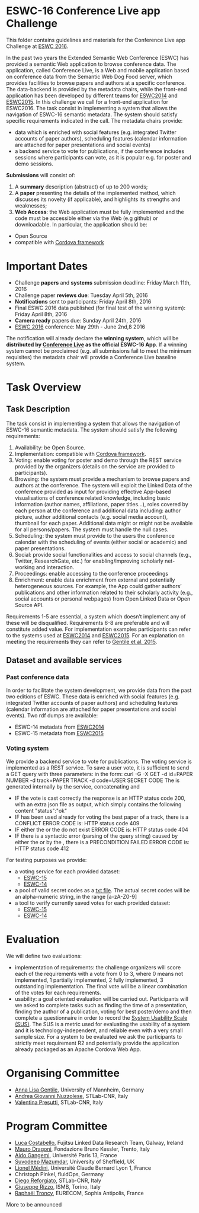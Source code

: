 # ESWC-16 Conference Live app Challenge

This folder contains guidelines and materials for the Conference Live app Challenge at [ESWC 2016](http://2016.eswc-conferences.org/).

In the past two years the Extended Semantic Web Conference (ESWC) has provided a semantic Web application to browse conference data. 
The application, called Conference Live, is a Web and mobile application based on conference data from the Semantic Web Dog Food server, which provides facilities to browse papers and authors at a specific conference. The data-backend is provided by the metadata chairs, while the front-end application has been developed by different teams for [ESWC2014](http://oak.dcs.shef.ac.uk/eswc2014) and [ESWC2015](http://oak.dcs.shef.ac.uk/eswc2015). In this challenge we call for a front-end application for ESWC2016. The task consist in implementing a system that allows the navigation of ESWC-16 semantic metadata. The system should satisfy specific requirements indicated in the call. The metadata chairs provide:

- data which is enriched with social features (e.g. integrated Twitter accounts of paper authors), scheduling features (calendar information are attached for paper presentations and social events)
- a backend service to vote for publications, if the conference includes sessions where participants can vote, as it is popular e.g. for poster and demo sessions.


**Submissions** will consist of:

1. A **summary** description (abstract) of up to 200 words;
2. A **paper** presenting the details of the implemented method, which discusses its novelty (if applicable), and highlights its strengths and weaknesses;
3. **Web Access**: the Web application must be fully implemented and the code must be accessible either via the Web (e.g github) or downloadable. In particular, the application should be:
  - Open Source
  - compatible with [Cordova framework](https://cordova.apache.org/)


# Important Dates

- Challenge **papers** and **systems** submission deadline: Friday March 11th, 2016
- Challenge paper **reviews due**: Tuesday April 5th, 2016
- **Notifications** sent to participants: Friday April 8th, 2016
- Final ESWC 2016 data published (for final test of the winning system): Friday April 8th, 2016
- **Camera ready** papers due: Sunday April 24th, 2016
- [ESWC 2016](http://2016.eswc-conferences.org/) conference: May 29th - June 2nd,ß 2016


The notification will already declare the **winning system**, which will be **distributed by [Conference Live](https://play.google.com/store/apps/developer?id=Conference+Live) as the official ESWC-16 App**. 
If a winning system cannot be proclaimed (e.g. all submissions fail to meet the minimum requisites) the metadata chair will provide a Conference Live baseline system.


# Task Overview

## Task Description

The task consist in implementing a system that allows the navigation of ESWC-16 semantic metadata. The system should satisfy the following requirements:

1. Availability: be Open Source.
2. Implementation: compatible with [Cordova framework](https://cordova.apache.org/).
3. Voting: enable voting for poster and demo through the REST service provided by the organizers (details on the service are provided to participants).
4. Browsing: the system must provide a mechanism to browse papers and authors at the conference. The system will exploit the Linked Data of the conference provided as input for providing effective App-based visualisations of conference related knowledge, including basic information (author names, affiliations, paper titles...), roles covered by each person at the conference and additional data including: author picture, author additional contacts (e.g. social media account), thumbnail for each paper. Additional data might or might not be available for all persons/papers. The system must handle the null cases.
5. Scheduling: the system must provide to the users the conference calendar with the scheduling of events (either social or academic) and paper presentations.
6. Social: provide social functionalities and access to social channels (e.g., Twitter, ResearchGate, etc.) for enabling/improving scholarly net- working and interaction.
7. Proceedings: enable accessing to the conference proceedings
8. Enrichment: enable data enrichment from external and potentially heterogeneous sources. For example, the App could gather authors’ publications and other information related to their scholarly activity (e.g., social accounts or personal webpages) from Open Linked Data or Open Source API.


Requirements 1-5 are essential, a system which doesn’t implement any of these will be disqualified. Requirements 6-8 are preferable and will constitute added value. For implementation examples participants can refer to the systems used at [ESWC2014](http://oak.dcs.shef.ac.uk/eswc2014) and [ESWC2015](http://oak.dcs.shef.ac.uk/eswc2015). For an explanation on meeting the requirements they can refer to [Gentile et al. 2015](∫http://www.www2015.it/documents/proceedings/companion/p1007.pdf).

## Dataset and available services

### Past conference data 
In order to facilitate the system development, we provide data from the past two editions of ESWC.
These data is enriched with social features (e.g. integrated Twitter accounts of paper authors) and scheduling features (calendar information are attached for paper presentations and social events).
Two rdf dumps are available:

  - ESWC-14 metadata from [ESWC2014](./pastConferences_data/eswc2014.rdf)
  - ESWC-15 metadata from [ESWC2015](./pastConferences_data/eswc2015.rdf)

### Voting system 
We provide a backend service to vote for publications. 
The voting service is implemented as a REST service.
To save a user vote, it is sufficient to send a GET query with three parameters: <paper-number> <paper-track> <secret-code> in the form: curl -G -X
GET -d id=PAPER NUMBER -d track=PAPER TRACK -d code=USER SECRET CODE
The <paper-id> is generated internally by the service, concatenating <paper- track> and <paper-number>
- IF the vote is cast correctly the response is an HTTP status code 200, with an extra json file as output, which simply contains the following content "status":"ok"
- IF <secrect-code> has been used already for voting the best paper of a track, there is a CONFLICT ERROR CODE is: HTTP status code 409
- IF either the <paper-id> or the <secrect-code> do not exist ERROR CODE is: HTTP status code 404
- IF there is a syntactic error (parsing of the query string) caused by either the <paper-id> or by the <secrect-code>, there is a PRECONDITION FAILED ERROR CODE is: HTTP status code 412

For testing purposes we provide:
- a voting service for each provided dataset:
  - [ESWC-15](http://wit.istc.cnr.it/eswc2015/vote)
  - [ESWC-14](http://wit.istc.cnr.it/eswc2014/vote)
- a pool of valid secret codes as a [txt file](./voting_resources/voting_tokens.txt). The actual secret codes will be an alpha-numeric string, in the range [a-zA-Z0-9]
- a tool to verify currently saved votes for each provided dataset:
  - [ESWC-15](http://wit.istc.cnr.it/eswc2015/vote/list)
  - [ESWC-14](http://wit.istc.cnr.it/eswc2014/vote/list)


# Evaluation

We will define two evaluations:
- implementation of requirements: the challenge organizers will score each of the requirements with a vote from 0 to 3, where 0 means not implemented, 1 partially implemented, 2 fully implemented, 3 outstanding implementation. The final vote will be a linear combination of the votes for each requirements.
- usability: a goal oriented evaluation will be carried out. Participants will we asked to complete tasks such as finding the time of a presentation, finding the author of a publication, voting for best poster/demo and then complete a questionnaire in order to record the [System Usability Scale (SUS)](http://cui.unige.ch/isi/icle-wiki/_media/ipm:test-suschapt.pdf). The SUS is a metric used for evaluating the usability of a system and it is technology-independent, and reliable even with a very small sample size.
For a system to be evaluated we ask the participants to strictly meet requirement R2 and potentially provide the application already packaged as an Apache Cordova Web App.


# Organising Committee

- [Anna Lisa Gentile](http://dws.informatik.uni-mannheim.de/en/people/researchers/annalisa/), University of Mannheim, Germany
- [Andrea Giovanni Nuzzolese](http://www.cs.unibo.it/~nuzzoles/), STLab-CNR, Italy
- [Valentina Presutti](http://stlab.istc.cnr.it/stlab/User:ValentinaPresutti), STLab-CNR, Italy

# Program Committee

- [Luca Costabello](http://luca.costabello.info/), Fujitsu Linked Data Research Team, Galway, Ireland
- [Mauro Dragoni](http://shell.fbk.eu/people/profile/dragoni), Fondazione Bruno Kessler, Trento, Italy
- [Aldo Gangemi](http://www.istc.cnr.it/people/aldo-gangemi), Université Paris 13, France
- [Suvodeep Mazumdar](http://staffwww.dcs.shef.ac.uk/people/S.Mazumdar), University of Sheffield, UK
- [Lionel Médini](http://liris.cnrs.fr/lionel.medini/), Université Claude Bernard Lyon 1, France
- Christoph Pinkel, fluidOps, Germany
- [Diego Reforgiato](http://www.istc.cnr.it/people/diego-reforgiato-recupero), STLab-CNR, Italy
- [Giuseppe Rizzo](http://giusepperizzo.github.io/), ISMB, Torino, Italy
- [Raphaël Troncy](http://www.eurecom.fr/~troncy/), EURECOM, Sophia Antipolis, France

More to be announced


